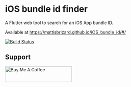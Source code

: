 # iOS bundle id finder

A Flutter web tool to search for an iOS App bundle ID.

Available at https://mattisbrizard.github.io/iOS_bundle_id/#/

[![Build Status](https://img.shields.io/github/workflow/status/MattisBrizard/iOS_bundle_id/Deploy%20flutter%20web)](https://github.com/MattisBrizard/iOS_bundle_id/actions?query=workflow%3A%22Deploy+flutter+web%22)

## Support

<a href="https://www.buymeacoffee.com/qNemCBRVY" target="_blank"><img src="https://cdn.buymeacoffee.com/buttons/default-orange.png" alt="Buy Me A Coffee" width="217" height="51" ></a>
